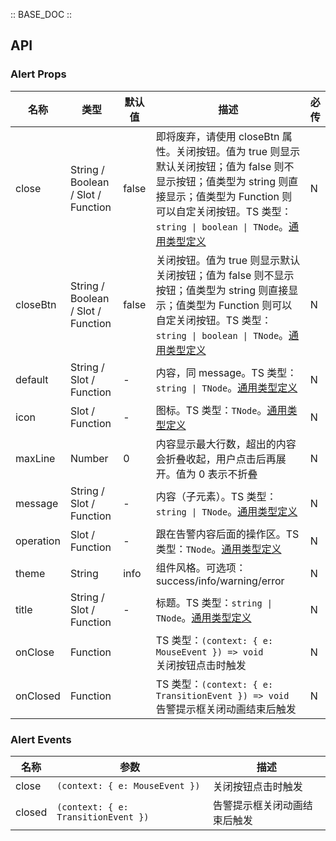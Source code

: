 :: BASE_DOC ::

## API

### Alert Props

名称 | 类型 | 默认值 | 描述 | 必传
-- | -- | -- | -- | --
close | String / Boolean / Slot / Function | false | 即将废弃，请使用 closeBtn 属性。关闭按钮。值为 true 则显示默认关闭按钮；值为 false 则不显示按钮；值类型为 string 则直接显示；值类型为 Function 则可以自定关闭按钮。TS 类型：`string \| boolean \| TNode`。[通用类型定义](https://github.com/Tencent/tdesign-vue/blob/develop/src/common.ts) | N
closeBtn | String / Boolean / Slot / Function | false | 关闭按钮。值为 true 则显示默认关闭按钮；值为 false 则不显示按钮；值类型为 string 则直接显示；值类型为 Function 则可以自定关闭按钮。TS 类型：`string \| boolean \| TNode`。[通用类型定义](https://github.com/Tencent/tdesign-vue/blob/develop/src/common.ts) | N
default | String / Slot / Function | - | 内容，同 message。TS 类型：`string \| TNode`。[通用类型定义](https://github.com/Tencent/tdesign-vue/blob/develop/src/common.ts) | N
icon | Slot / Function | - | 图标。TS 类型：`TNode`。[通用类型定义](https://github.com/Tencent/tdesign-vue/blob/develop/src/common.ts) | N
maxLine | Number | 0 | 内容显示最大行数，超出的内容会折叠收起，用户点击后再展开。值为 0 表示不折叠 | N
message | String / Slot / Function | - | 内容（子元素）。TS 类型：`string \| TNode`。[通用类型定义](https://github.com/Tencent/tdesign-vue/blob/develop/src/common.ts) | N
operation | Slot / Function | - | 跟在告警内容后面的操作区。TS 类型：`TNode`。[通用类型定义](https://github.com/Tencent/tdesign-vue/blob/develop/src/common.ts) | N
theme | String | info | 组件风格。可选项：success/info/warning/error | N
title | String / Slot / Function | - | 标题。TS 类型：`string \| TNode`。[通用类型定义](https://github.com/Tencent/tdesign-vue/blob/develop/src/common.ts) | N
onClose | Function |  | TS 类型：`(context: { e: MouseEvent }) => void`<br/>关闭按钮点击时触发 | N
onClosed | Function |  | TS 类型：`(context: { e: TransitionEvent }) => void`<br/>告警提示框关闭动画结束后触发 | N

### Alert Events

名称 | 参数 | 描述
-- | -- | --
close | `(context: { e: MouseEvent })` | 关闭按钮点击时触发
closed | `(context: { e: TransitionEvent })` | 告警提示框关闭动画结束后触发
